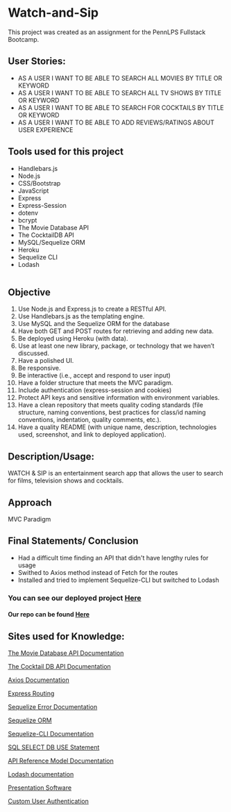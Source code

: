 # Watch-and-Sip

This project was created as an assignment for the PennLPS Fullstack Bootcamp.

## User Stories:

* AS A USER I WANT TO BE ABLE TO SEARCH ALL MOVIES BY TITLE OR KEYWORD
* AS A USER I WANT TO BE ABLE TO SEARCH ALL TV SHOWS BY TITLE OR KEYWORD
* AS A USER I WANT TO BE ABLE TO SEARCH FOR COCKTAILS BY TITLE OR KEYWORD
* AS A USER I WANT TO BE ABLE TO ADD REVIEWS/RATINGS ABOUT USER EXPERIENCE

## Tools used for this project
- Handlebars.js
- Node.js
- CSS/Bootstrap
- JavaScript
- Express
- Express-Session
- dotenv
- bcrypt
- The Movie Database API
- The CocktailDB API
- MySQL/Sequelize ORM
- Heroku
- Sequelize CLI
- Lodash


<img src = ""> 


## Objective
1.	Use Node.js and Express.js to create a RESTful API.
2.	Use Handlebars.js as the templating engine.
3.	Use MySQL and the Sequelize ORM for the database
4.	Have both GET and POST routes for retrieving and adding new data.
5.	Be deployed using Heroku (with data).
6.	Use at least one new library, package, or technology that we haven’t discussed.
7.	Have a polished UI.
8.	Be responsive.
9.	Be interactive (i.e., accept and respond to user input)
10.	Have a folder structure that meets the MVC paradigm.
11.	Include authentication (express-session and cookies)
12.	Protect API keys and sensitive information with environment variables.
13. Have a clean repository that meets quality coding standards (file structure, naming conventions, best practices for class/id naming conventions, indentation, quality comments, etc.).
14. Have a quality README (with unique name, description, technologies used, screenshot, and link to deployed application).

## Description/Usage: 
WATCH & SIP is an entertainment search app that allows the user to search for films, television shows and cocktails.

## Approach
MVC Paradigm

## Final Statements/ Conclusion
- Had a difficult time finding an API that didn't have lengthy rules for usage
- Swithed to Axios method instead of Fetch for the routes 
- Installed and tried to implement Sequelize-CLI but switched to Lodash



### You can see our deployed project [Here](https://quiet-ocean-97053.herokuapp.com/)

#### Our repo can be found [Here](https://github.com/Aken00/reel-reviews-blog)


## Sites used for Knowledge:

[The Movie Database API Documentation](https://developers.themoviedb.org/3/getting-started/introduction)

[The Cocktail DB API Documentation](https://www.thecocktaildb.com/api.php)

[Axios Documentation](https://vuejs.org/v2/cookbook/using-axios-to-consume-apis.html)

[Express Routing](https://expressjs.com/en/guide/routing.html)

[Sequelize Error Documentation](https://github.com/ForestAdmin/lumber/issues/17)

[Sequelize ORM](https://sequelize.org/)

[Sequelize-CLI Documentation](https://github.com/sequelize/cli)

[SQL SELECT DB USE Statement](https://www.tutorialspoint.com/sql/sql-select-database.htm)

[API Reference Model Documentation](https://sequelize.org/master/class/lib/model.js~Model.html)

[Lodash documentation](https://github.com/lodash/lodash/tree/4.17.20-npm)

[Presentation Software](https://www.canva.com/)

[Custom User Authentication](https://medium.com/@jgrisafe/custom-user-authentication-with-express-sequelize-and-bcrypt-667c4c0edef5)







